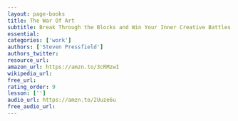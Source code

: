 ```yaml
---
layout: page-books
title: The War Of Art
subtitle: Break Through the Blocks and Win Your Inner Creative Battles
essential: 
categories: ['work']
authors: ['Steven Pressfield']
authors_twitter: 
resource_url: 
amazon_url: https://amzn.to/3cRMzwI
wikipedia_url: 
free_url: 
rating_order: 9
lesson: ['']
audio_url: https://amzn.to/2Uuze6u
free_audio_url: 
---
```

